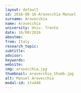 ```yaml
---
layout: default 
id: 2016-08-16-Aravecchia-Manuel
surname: Aravecchia
name: Aravecchia
university: Univ. Trento
date: 16/08/2016
aboutme: 
from: Italy
research_topic: 
subtitle: 
advisor: 
keywords: 
website: 
img: aravecchia.jpg
thumbnail: aravecchia_thumb.jpg
alt: Manuel Aravecchia
modal-id: stud48
---
```

